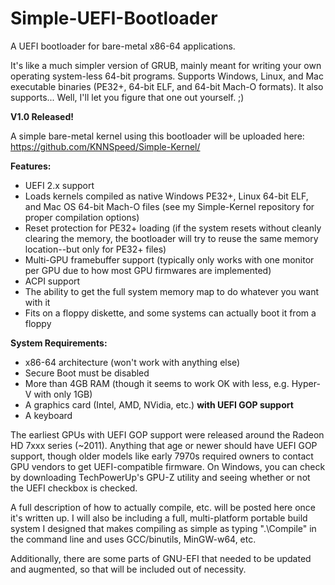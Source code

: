 # Simple-UEFI-Bootloader
A UEFI bootloader for bare-metal x86-64 applications.  
  
It's like a much simpler version of GRUB, mainly meant for writing your own operating system-less 64-bit programs. Supports Windows, Linux, and Mac executable binaries (PE32+, 64-bit ELF, and 64-bit Mach-O formats). It also supports... Well, I'll let you figure that one out yourself. ;) 

**V1.0 Released!**  

A simple bare-metal kernel using this bootloader will be uploaded here:  
https://github.com/KNNSpeed/Simple-Kernel/
  
**Features:**
- UEFI 2.x support  
- Loads kernels compiled as native Windows PE32+, Linux 64-bit ELF, and Mac OS 64-bit Mach-O files (see my Simple-Kernel repository for proper compilation options)
- Reset protection for PE32+ loading (if the system resets without cleanly clearing the memory, the bootloader will try to reuse the same memory location--but only for PE32+ files)
- Multi-GPU framebuffer support (typically only works with one monitor per GPU due to how most GPU firmwares are implemented)  
- ACPI support  
- The ability to get the full system memory map to do whatever you want with it  
- Fits on a floppy diskette, and some systems can actually boot it from a floppy  
  
**System Requirements:**  
- x86-64 architecture (won't work with anything else)  
- Secure Boot must be disabled  
- More than 4GB RAM (though it seems to work OK with less, e.g. Hyper-V with only 1GB)  
- A graphics card (Intel, AMD, NVidia, etc.) **with UEFI GOP support**  
- A keyboard  

The earliest GPUs with UEFI GOP support were released around the Radeon HD 7xxx series (~2011). Anything that age or newer should have UEFI GOP support, though older models like early 7970s required owners to contact GPU vendors to get UEFI-compatible firmware. On Windows, you can check by downloading TechPowerUp's GPU-Z utility and seeing whether or not the UEFI checkbox is checked.

A full description of how to actually compile, etc. will be posted here once it's written up. I will also be including a full, multi-platform portable build system I designed that makes compiling as simple as typing ".\Compile" in the command line and uses GCC/binutils, MinGW-w64, etc.
  
Additionally, there are some parts of GNU-EFI that needed to be updated and augmented, so that will be included out of necessity.
